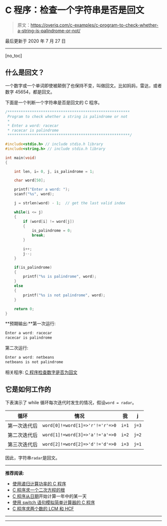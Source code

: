 # C 程序：检查一个字符串是否是回文

> 原文：<https://overiq.com/c-examples/c-program-to-check-whether-a-string-is-palindrome-or-not/>

最后更新于 2020 年 7 月 27 日

* * *

[no_toc]

## 什么是回文？

一个数字或一个单词即使被颠倒了也保持不变，叫做回文。比如妈妈，雷达，或者数字 45654，都是回文。

下面是一个判断一个字符串是否是回文的 C 程序。

```c
/*******************************************************
 Program to check whether a string is palindrome or not
 * 
 * Enter a word: racecar
 * racecar is palindrome
 *******************************************************/

#include<stdio.h> // include stdio.h library
#include<string.h> // include stdio.h library

int main(void)
{       

    int len, i= 0, j, is_palindrome = 1;

    char word[50];

    printf("Enter a word: ");
    scanf("%s", word);

    j = strlen(word) - 1;  // get the last valid index

    while(i <= j)
    {
        if (word[i] != word[j])
        {
            is_palindrome = 0;
            break;
        }

        i++;  
        j--;
    }

    if(is_palindrome)
    {
        printf("%s is palindrome", word);
    }
    else
    {
        printf("%s is not palindrome", word);
    }

    return 0;
}

```

**预期输出:**第一次运行:

```c
Enter a word: racecar
racecar is palindrome

```

第二次运行:

```c
Enter a word: netbeans
netbeans is not palindrome

```

相关程序: [C 程序检查数字是否为回文](/c-examples/c-program-to-check-whether-the-number-is-a-palindrome/)

## 它是如何工作的

下表演示了 while 循环每次迭代时发生的情况，假设`word = radar`。

| 循环 | 情况 | 我 | j |
| --- | --- | --- | --- |
| 第一次迭代后 | `word[0]!=word[1]=>'r'!='r'=>0` | `i=1` | `j=3` |
| 第二次迭代后 | `word[1]!=word[3]=>'a'!='a'=>0` | `i=2` | `j=2` |
| 第三次迭代后 | `word[2]!=word[2]=>'d'!='d'=>0` | `i=3` | `j=1` |

因此，字符串`radar`是回文。

* * *

**推荐阅读:**

*   [使用递归计算功率的 C 程序](/c-examples/c-program-to-calculate-the-power-using-recursion/)
*   [C 程序求一个二次方程的根](/c-examples/c-program-to-find-the-roots-of-a-quadratic-equation/)
*   [C 程序从日期](/c-examples/c-program-to-calculate-the-day-of-year-from-the-date/)开始计算一年中的某一天
*   [使用 switch 语句模拟简单计算器的 C 程序](/c-examples/c-program-to-simulate-a-simple-calculator-using-switch-statement/)
*   [C 程序求两个数的 LCM 和 HCF](/c-examples/c-program-to-find-lcm-and-hcf-of-two-numbers/)

* * *

* * *